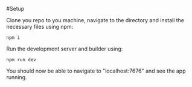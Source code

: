 #Setup

Clone you repo to you machine, navigate to the directory and install the necessary files using npm:

`npm i`

Run the development server and builder using:

`npm run dev`

You should now be able to navigate to "localhost:7676" and see the app running.
